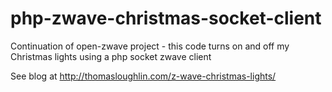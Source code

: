 php-zwave-christmas-socket-client
=================================

Continuation of open-zwave project - this code turns on and off my Christmas lights using a php socket zwave client

See blog at http://thomasloughlin.com/z-wave-christmas-lights/